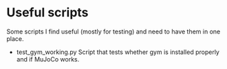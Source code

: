 # Useful scripts

Some scripts I find useful (mostly for testing) and need to have them in one place.

- test_gym_working.py
Script that tests whether gym is installed properly and if MuJoCo works.
